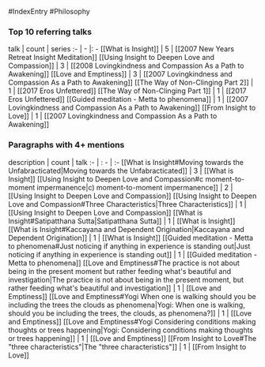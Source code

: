 #IndexEntry #Philosophy

### Top 10 referring talks
talk | count | series
:- | - |: -
[[What is Insight]] | 5 | [[2007 New Years Retreat Insight Meditation]]
[[Using Insight to Deepen Love and Compassion]] | 3 | [[2008 Lovingkindness and Compassion As a Path to Awakening]]
[[Love and Emptiness]] | 3 | [[2007 Lovingkindness and Compassion As a Path to Awakening]]
[[The Way of Non-Clinging Part 2]] | 1 | [[2017 Eros Unfettered]]
[[The Way of Non-Clinging Part 1]] | 1 | [[2017 Eros Unfettered]]
[[Guided meditation - Metta to phenomena]] | 1 | [[2007 Lovingkindness and Compassion As a Path to Awakening]]
[[From Insight to Love]] | 1 | [[2007 Lovingkindness and Compassion As a Path to Awakening]]

### Paragraphs with 4+ mentions
description | count | talk
:- | : - | :-
[[What is Insight#Moving towards the Unfabracticated\|Moving towards the Unfabracticated]] | 3 | [[What is Insight]]
[[Using Insight to Deepen Love and Compassion#c moment-to-moment impermanence\|c) moment-to-moment impermanence]] | 2 | [[Using Insight to Deepen Love and Compassion]]
[[Using Insight to Deepen Love and Compassion#Three Characteristics\|Three Characteristics]] | 1 | [[Using Insight to Deepen Love and Compassion]]
[[What is Insight#Satipatthana Sutta\|Satipatthana Sutta]] | 1 | [[What is Insight]]
[[What is Insight#Kaccayana and Dependent Origination\|Kaccayana and Dependent Origination]] | 1 | [[What is Insight]]
[[Guided meditation - Metta to phenomena#Just noticing if anything in experience is standing out\|Just noticing if anything in experience is standing out]] | 1 | [[Guided meditation - Metta to phenomena]]
[[Love and Emptiness#The practice is not about being in the present moment but rather feeding what's beautiful and investigation\|The practice is not about being in the present moment, but rather feeding what's beautiful and investigation]] | 1 | [[Love and Emptiness]]
[[Love and Emptiness#Yogi When one is walking should you be including the trees the clouds as phenomena\|Yogi: When one is walking, should you be including the trees, the clouds, as phenomena?]] | 1 | [[Love and Emptiness]]
[[Love and Emptiness#Yogi Considering conditions making thoughts or trees happening\|Yogi: Considering conditions making thoughts or trees happening]] | 1 | [[Love and Emptiness]]
[[From Insight to Love#The "three characteristics"\|The "three characteristics"]] | 1 | [[From Insight to Love]]

